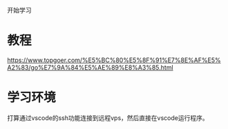 开始学习
#  教程
https://www.topgoer.com/%E5%BC%80%E5%8F%91%E7%8E%AF%E5%A2%83/go%E7%9A%84%E5%AE%89%E8%A3%85.html
#  学习环境
打算通过vscode的ssh功能连接到远程vps，然后直接在vscode运行程序。

